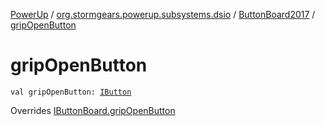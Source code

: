 [PowerUp](../../index.md) / [org.stormgears.powerup.subsystems.dsio](../index.md) / [ButtonBoard2017](index.md) / [gripOpenButton](./grip-open-button.md)

# gripOpenButton

`val gripOpenButton: `[`IButton`](../../org.stormgears.utils.dsio/-i-button/index.md)

Overrides [IButtonBoard.gripOpenButton](../-i-button-board/grip-open-button.md)

